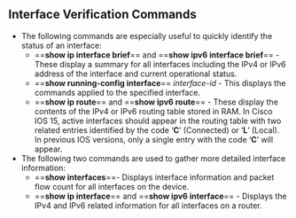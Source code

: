 ## Interface Verification Commands
* The following commands are especially useful to quickly identify the status of an interface:
	-   ==**show ip interface brief**== and ==**show ipv6 interface brief**== - These display a summary for all interfaces including the IPv4 or IPv6 address of the interface and current operational status.
	-   ==**show running-config interface**== _interface-id_ - This displays the commands applied to the specified interface.
	-   ==**show ip route**== and ==**show ipv6 route**== - These display the contents of the IPv4 or IPv6 routing table stored in RAM. In Cisco IOS 15, active interfaces should appear in the routing table with two related entries identified by the code ‘**C**’ (Connected) or ‘**L**’ (Local). In previous IOS versions, only a single entry with the code ‘**C**’ will appear.
* The following two commands are used to gather more detailed interface information:
	-   ==**show interfaces**==- Displays interface information and packet flow count for all interfaces on the device.
	-   ==**show ip interface**== and ==**show ipv6 interface**== - Displays the IPv4 and IPv6 related information for all interfaces on a router.